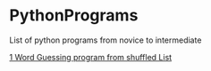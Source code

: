 # PythonPrograms
List of python programs from novice to intermediate

[1 Word Guessing program from shuffled List ](https://github.com/cyberadityacode/PythonPrograms/tree/main/1%20Shuffled%20Word%20Guess)
